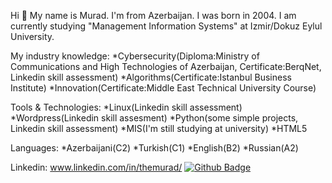  Hi 👋
 My name is Murad. I'm from Azerbaijan. I was born in 2004.
 I am currently studying "Management Information Systems" at Izmir/Dokuz Eylul University.
 						
 My industry knowledge:
 *Cybersecurity(Diploma:Ministry of Communications and High Technologies of Azerbaijan, Certificate:BerqNet, Linkedin skill assessment)
 *Algorithms(Certificate:Istanbul Business Institute)
 *Innovation(Certificate:Middle East Technical University Course)
 
 Tools & Technologies:
 *Linux(Linkedin skill assessment)
 *Wordpress(Linkedin skill assesment)
 *Python(some simple projects, Linkedin skill assessment)
 *MIS(I'm still studying at university)
 *HTML5
 
 Languages:
 *Azerbaijani(C2)
 *Turkish(C1)
 *English(B2)
 *Russian(A2)

Linkedin: www.linkedin.com/in/themurad/
[![Github Badge](https://img.shields.io/badge/-Github-000?style=quare&labelColor=000&logo=Github&logoColor=white&link=link)](link) 
